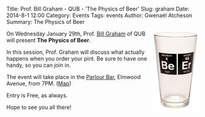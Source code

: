 Title: Prof. Bill Graham - QUB - 'The Physics of Beer'
Slug: graham
Date: 2014-8-1 12:00
Category: Events
Tags: events
Author: Gwenaël Atcheson
Summary: The Physics of Beer

<img align="right" style="width:25%" src="images/beer.jpeg" /> 


On Wednesday January 29th, Prof. [Bill Graham](http://www.qub.ac.uk/schools/SchoolofMathematicsandPhysics/Staff/StaffInfo/?id=8) of QUB will present **The Physics of Beer**.

In this session, Prof. Graham will discuss what actually happens when you order your pint.
Be sure to have one handy, so you can join in.

The event will take place in the [Parlour Bar](http://www.parlourbar.co.uk/),
Elmwood Avenue, from 7PM. ([Map](https://www.google.co.uk/maps/preview#!data=!1m4!1m3!1d2032!2d-5.9377654!3d54.5844734!4m12!2m11!1m10!1s0x0%3A0x5cca3cbfda387762!3m8!1m3!1d73969!2d-5.9266324!3d54.59488!3m2!1i1024!2i768!4f13.1))

Entry is Free, as always.

Hope to see you all there!
